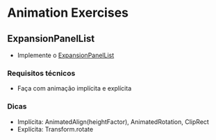 # Animation Exercises

## ExpansionPanelList

* Implemente o [ExpansionPanelList](https://api.flutter.dev/flutter/material/ExpansionPanelList-class.html)

### Requisitos técnicos
* Faça com animação implícita e explícita

### Dicas
* Implícita: AnimatedAlign(heightFactor), AnimatedRotation, ClipRect
* Explícita: Transform.rotate